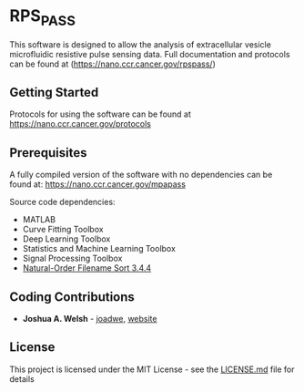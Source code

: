 # RPS<sub>PASS</sub>

This software is designed to allow the analysis of extracellular vesicle microfluidic resistive pulse sensing data. Full documentation and protocols can be found at (https://nano.ccr.cancer.gov/rpspass/)

## Getting Started
Protocols for using the software can be found at https://nano.ccr.cancer.gov/protocols

## Prerequisites

A fully compiled version of the software with no dependencies can be found at: https://nano.ccr.cancer.gov/mpapass

Source code dependencies:
* MATLAB
* Curve Fitting Toolbox
* Deep Learning Toolbox
* Statistics and Machine Learning Toolbox
* Signal Processing Toolbox
* [Natural-Order Filename Sort 3.4.4](https://www.mathworks.com/matlabcentral/fileexchange/47434-natural-order-filename-sort)

## Coding Contributions

* **Joshua A. Welsh** - [joadwe](https://github.com/joadwe), [website](http://joshuawelsh.co.uk)

## License

This project is licensed under the MIT License - see the [LICENSE.md](LICENSE.md) file for details
